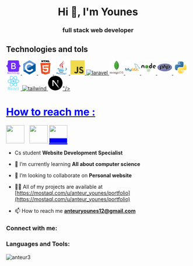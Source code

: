 <h1 align="center">Hi 👋, I'm Younes</h1>
<h3 align="center">full stack web developer</h3>

<h2>Technologies and tols</h4>

  <a href="https://getbootstrap.com" target="_blank" rel="noreferrer"> <img src="https://raw.githubusercontent.com/devicons/devicon/master/icons/bootstrap/bootstrap-plain-wordmark.svg" alt="bootstrap" width="40" height="40"/> </a> <a href="https://www.cprogramming.com/" target="_blank" rel="noreferrer"> <img src="https://raw.githubusercontent.com/devicons/devicon/master/icons/c/c-original.svg" alt="c" width="40" height="40"/> </a> <a href="https://www.w3.org/html/" target="_blank" rel="noreferrer"> <img src="https://raw.githubusercontent.com/devicons/devicon/master/icons/html5/html5-original-wordmark.svg" alt="html5" width="40" height="40"/> </a> <a href="https://www.java.com" target="_blank" rel="noreferrer"> <img src="https://raw.githubusercontent.com/devicons/devicon/master/icons/java/java-original.svg" alt="java" width="40" height="40"/> </a> <a href="https://developer.mozilla.org/en-US/docs/Web/JavaScript" target="_blank" rel="noreferrer"> <img src="https://raw.githubusercontent.com/devicons/devicon/master/icons/javascript/javascript-original.svg" alt="javascript" width="40" height="40"/> </a> <a href="https://laravel.com/" target="_blank" rel="noreferrer"> 
 <img src="https://laravel.com/img/logomark.min.svg" alt="laravel" width="40" height="40"/> </a> <a href="https://www.mongodb.com/" target="_blank" rel="noreferrer"> <img src="https://raw.githubusercontent.com/devicons/devicon/master/icons/mongodb/mongodb-original-wordmark.svg" alt="mongodb" width="40" height="40"/> </a> <a href="https://www.mysql.com/" target="_blank" rel="noreferrer"> <img src="https://raw.githubusercontent.com/devicons/devicon/master/icons/mysql/mysql-original-wordmark.svg" alt="mysql" width="40" height="40"/> </a> <a href="https://nodejs.org" target="_blank" rel="noreferrer"> <img src="https://raw.githubusercontent.com/devicons/devicon/master/icons/nodejs/nodejs-original-wordmark.svg" alt="nodejs" width="40" height="40"/> </a> <a href="https://www.php.net" target="_blank" rel="noreferrer"> <img src="https://raw.githubusercontent.com/devicons/devicon/master/icons/php/php-original.svg" alt="php" width="40" height="40"/> </a> <a href="https://www.python.org" target="_blank" rel="noreferrer"> <img src="https://raw.githubusercontent.com/devicons/devicon/master/icons/python/python-original.svg" alt="python" width="40" height="40"/> </a> <a href="https://reactjs.org/" target="_blank" rel="noreferrer"> <img src="https://raw.githubusercontent.com/devicons/devicon/master/icons/react/react-original-wordmark.svg" alt="react" width="40" height="40"/> </a> <a href="https://tailwindcss.com/" target="_blank" rel="noreferrer"> <img src="https://www.vectorlogo.zone/logos/tailwindcss/tailwindcss-icon.svg" alt="tailwind" width="40" height="40"/> </a>
<a href="https://nextjs.org/" target="_blank" rel="noreferrer"> <svg  alt="tailwind" width="40" height="40" xmlns="http://www.w3.org/2000/svg" viewBox="0 0 180 180" width="18"><mask height="180" id=":r8:mask0_408_134" maskUnits="userSpaceOnUse" width="180" x="0" y="0" style="mask-type: alpha;"><circle cx="90" cy="90" fill="black" r="90"></circle></mask><g mask="url(#:r8:mask0_408_134)"><circle cx="90" cy="90" data-circle="true" fill="black" r="90"></circle><path d="M149.508 157.52L69.142 54H54V125.97H66.1136V69.3836L139.999 164.845C143.333 162.614 146.509 160.165 149.508 157.52Z" fill="url(#:r8:paint0_linear_408_134)"></path><rect fill="url(#:r8:paint1_linear_408_134)" height="72" width="12" x="115" y="54"></rect></g><defs><linearGradient gradientUnits="userSpaceOnUse" id=":r8:paint0_linear_408_134" x1="109" x2="144.5" y1="116.5" y2="160.5"><stop stop-color="white"></stop><stop offset="1" stop-color="white" stop-opacity="0"></stop></linearGradient><linearGradient gradientUnits="userSpaceOnUse" id=":r8:paint1_linear_408_134" x1="121" x2="120.799" y1="54" y2="106.875"><stop stop-color="white"></stop><stop offset="1" stop-color="white" stop-opacity="0"></stop></linearGradient></defs></svg>"/>



<h1 style="color:blue">How to reach me :</h1>

<a style="margin-right:10px" href="https://www.linkedin.com/in/younes-anteur-76a094338/"><img style="width:50px; height:50px;" src="https://raw.githubusercontent.com/rahuldkjain/github-profile-readme-generator/master/src/images/icons/Social/linked-in-alt.svg"></a>
<a href="https://www.facebook.com/anteur.younes.9"><img style="width:50px; height:50px;" src="https://raw.githubusercontent.com/rahuldkjain/github-profile-readme-generator/master/src/images/icons/Social/facebook.svg"></a>
<a style="background-color:blue" href="https://mostaql.com/u/anteur_younes/portfolio"><img style="width:50px; height:50px;" src="https://mostaql.hsoubcdn.com/public/assets/images/custom/mostaql-logo-white.svg?id=dc639dfc13cb096309795e9d84ddd15c"></a>


- Cs student **Website Development Specialist**

- 🌱 I’m currently learning **All about computer science**

- 👯 I’m looking to collaborate on **Personal website**

- 👨‍💻 All of my projects are available at [https://mostaql.com/u/anteur_younes/portfolio](https://mostaql.com/u/anteur_younes/portfolio)

- 📫 How to reach me **anteuryounes12@gmail.com**

<h3 align="left">Connect with me:</h3>
<p align="left">
</p>

<h3 align="left">Languages and Tools:</h3>

<p><img align="center" src="https://github-readme-stats.vercel.app/api/top-langs?username=anteur3&show_icons=true&locale=en&layout=compact" alt="anteur3" /></p>
